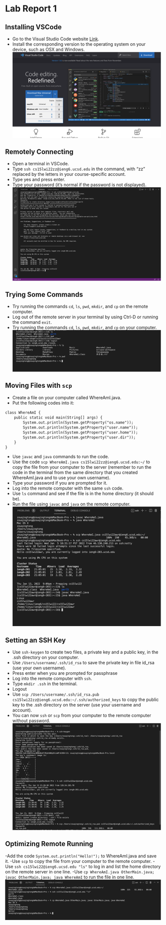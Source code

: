 # Lab Report 1
## Installing VSCode
* Go to the Visual Studio Code website [Link](https://code.visualstudio.com/).
* Install the corresponding version to the operating system on your device, such as OSX and Windows.
![Image1](Image1.png)
## Remotely Connecting
* Open a terminal in VSCode.
* Type `ssh cs15lwi22zz@ieng6.ucsd.edu` in the command, with “zz” replaced by the letters in your course-specific account.
* Type yes and press enter.
* Type your password (it’s normal if the password is not displayed).
![Image2](Image2.png)
## Trying Some Commands
* Try running the commands `cd`, `ls`, `pwd`, `mkdir`, and `cp` on the remote computer.
* Log out of the remote server in your terminal by using Ctrl-D or running the command `exit`.
* Try running the commands `cd`, `ls`, `pwd`, `mkdir`, and `cp` on your computer.
![Image3](Image3.png)
## Moving Files with `scp`
* Create a file on your computer called WhereAmI.java.
* Put the following codes into it:
```
class WhereAmI {
    public static void main(String[] args) {
        System.out.println(System.getProperty("os.name"));
        System.out.println(System.getProperty("user.name"));
        System.out.println(System.getProperty("user.home"));
        System.out.println(System.getProperty("user.dir"));
    }
}
```
* Use `javac` and `java` commands to run the code.
* Use the code `scp WhereAmI.java cs15lwi22zz@ieng6.ucsd.edu:~/` to copy the file from your computer to the server (remember to run the code in the terminal from the same directory that you created WhereAmI.java and to use your own username).
* Type your password if you are prompted for it.
* Log into the remote computer with the same `ssh` code.
* Use `ls` command and see if the file is in the home directory (it should be).
* Run the file using `javac` and `java` on the remote computer.
![Image4](Image4.png)
## Setting an SSH Key
* Use `ssh-keygen` to create two files, a private key and a public key, in the .ssh directory on your computer.
* Use `/Users/username/.ssh/id_rsa` to save the private key in file id_rsa (use your own username).
* Press enter when you are prompted for passphrase
* Log into the remote computer with `ssh`.
* Type `mkdir .ssh` in the terminal.
* Logout
* Use `scp /Users/username/.ssh/id_rsa.pub cs15lwi22zz@ieng6.ucsd.edu:~/.ssh/authorized_keys` to copy the public key to the .ssh directory on the server (use your username and account).
* You can now `ssh` or `scp` from your computer to the remote computer without password.
![Image5](Image5.png)
## Optimizing Remote Running
-Add the code `System.out.println("Hello!");` to WhereAmI.java and save it.
-Use `scp` to copy the file from your computer to the remote computer.
-Use `ssh cs15lwi22@ieng6.ucsd.edu "ls"` to log in and list the home directory on the remote server in one line.
-Use `cp WhereAmI.java OtherMain.java; javac OtherMain.java; java WhereAmI` to run the file in one line.
![Image6](Image6.png)